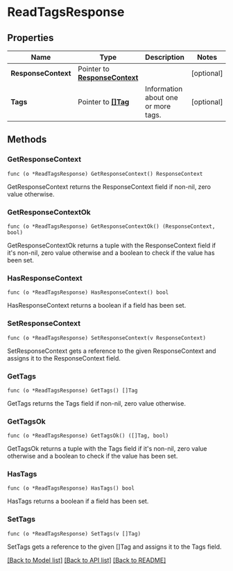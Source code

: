 # ReadTagsResponse

## Properties

Name | Type | Description | Notes
------------ | ------------- | ------------- | -------------
**ResponseContext** | Pointer to [**ResponseContext**](ResponseContext.md) |  | [optional] 
**Tags** | Pointer to [**[]Tag**](Tag.md) | Information about one or more tags. | [optional] 

## Methods

### GetResponseContext

`func (o *ReadTagsResponse) GetResponseContext() ResponseContext`

GetResponseContext returns the ResponseContext field if non-nil, zero value otherwise.

### GetResponseContextOk

`func (o *ReadTagsResponse) GetResponseContextOk() (ResponseContext, bool)`

GetResponseContextOk returns a tuple with the ResponseContext field if it's non-nil, zero value otherwise
and a boolean to check if the value has been set.

### HasResponseContext

`func (o *ReadTagsResponse) HasResponseContext() bool`

HasResponseContext returns a boolean if a field has been set.

### SetResponseContext

`func (o *ReadTagsResponse) SetResponseContext(v ResponseContext)`

SetResponseContext gets a reference to the given ResponseContext and assigns it to the ResponseContext field.

### GetTags

`func (o *ReadTagsResponse) GetTags() []Tag`

GetTags returns the Tags field if non-nil, zero value otherwise.

### GetTagsOk

`func (o *ReadTagsResponse) GetTagsOk() ([]Tag, bool)`

GetTagsOk returns a tuple with the Tags field if it's non-nil, zero value otherwise
and a boolean to check if the value has been set.

### HasTags

`func (o *ReadTagsResponse) HasTags() bool`

HasTags returns a boolean if a field has been set.

### SetTags

`func (o *ReadTagsResponse) SetTags(v []Tag)`

SetTags gets a reference to the given []Tag and assigns it to the Tags field.


[[Back to Model list]](../README.md#documentation-for-models) [[Back to API list]](../README.md#documentation-for-api-endpoints) [[Back to README]](../README.md)


